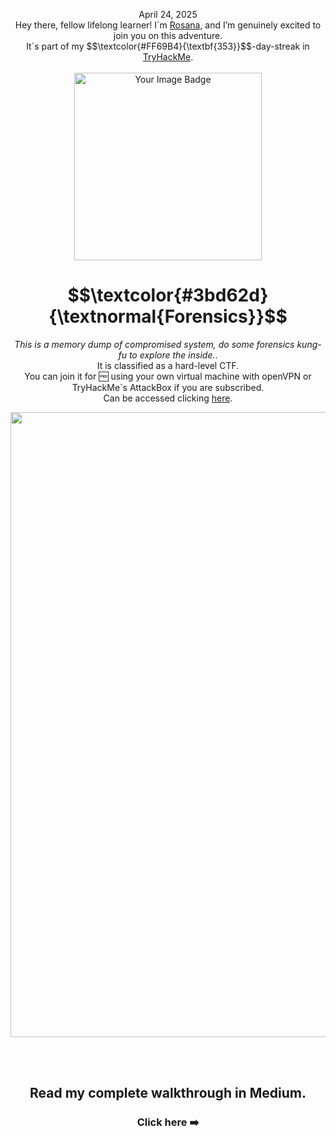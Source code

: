 <p align="center">April 24, 2025<br>
Hey there, fellow lifelong learner! I´m <a href="https://www.linkedin.com/in/rosanafssantos/">Rosana</a>, and I’m genuinely excited to join you on this adventure.<br>
It´s part of my $$\textcolor{#FF69B4}{\textbf{353}}$$-day-streak in  <a href="https://tryhackme.com">TryHackMe</a>.<br><br>
<img width="300px" src="https://github.com/user-attachments/assets/48301ca0-e413-42e6-ab08-0449fbc083c9" alt="Your Image Badge"><br></p>
<h1 align="center"> $$\textcolor{#3bd62d}{\textnormal{Forensics}}$$</h1>
<p align="center"><em>This is a memory dump of compromised system, do some forensics kung-fu to explore the inside.</em>.<br>
It is classified as a hard-level CTF.<br>
You can join it for 🆓 using your own virtual machine with openVPN or TryHackMe´s AttackBox if you are subscribed.<br>
Can be accessed clicking  <a href="https://tryhackme.com/room/forensics">here</a>.</p>


<p align="center"> <img width="1000px" src="https://github.com/user-attachments/assets/fa02ce72-9ab6-4b7e-8da1-c734ffb2f2bd"> </p>

<br>
<br>


<h2 align="center">Read my complete walkthrough in Medium.</h2>
<h3 align="center"> Click here ➡️  <a href="https://medium.com/@RosanaFS/forensics-tryhackme-walkthrough-dfir-360-points-822b5be5222c</a></h3>

